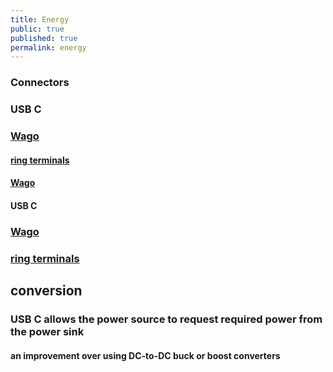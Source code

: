 ```yaml
---
title: Energy
public: true
published: true
permalink: energy
---
```


### Connectors
### USB C
### [Wago](https://www.wago.com/)
#### [ring terminals](https://www.mcmaster.com/ring-terminals/)
#### [Wago](https://www.wago.com/)
#### USB C
### [Wago](https://www.wago.com/)
### [ring terminals](https://www.mcmaster.com/ring-terminals/)
## conversion
### USB C allows the power source to request required power from the power sink
#### an improvement over using DC-to-DC buck or boost converters